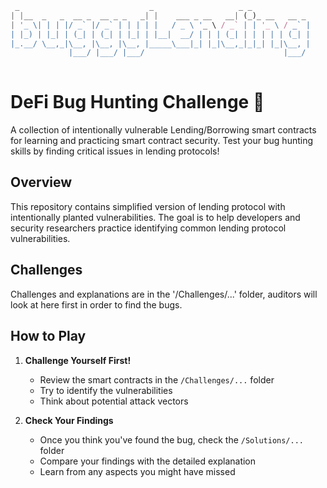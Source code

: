 ```js
 _                             _                   _ _             
| |__  _   _  __ _  __ _ _   _| |    ___ _ __   __| (_)_ __   __ _ 
| '_ \| | | |/ _` |/ _` | | | | |   / _ \ '_ \ / _` | | '_ \ / _` |
| |_) | |_| | (_| | (_| | |_| | |__|  __/ | | | (_| | | | | | (_| |
|_.__/ \__,_|\__, |\__, |\__, |_____\___|_| |_|\__,_|_|_| |_|\__, |
             |___/ |___/ |___/                               |___/
             
```

# DeFi Bug Hunting Challenge 🐛
A collection of intentionally vulnerable Lending/Borrowing smart contracts for learning and practicing smart contract security. Test your bug hunting skills by finding critical issues in lending protocols!

## Overview

This repository contains simplified version of lending protocol with intentionally planted vulnerabilities. The goal is to help developers and security researchers practice identifying common lending protocol vulnerabilities.

## Challenges

Challenges and explanations are in the '/Challenges/...' folder, auditors will look at here first in order to find the bugs. 

## How to Play

1. **Challenge Yourself First!**
   - Review the smart contracts in the `/Challenges/...` folder
   - Try to identify the vulnerabilities
   - Think about potential attack vectors


2. **Check Your Findings**
   - Once you think you've found the bug, check the `/Solutions/...` folder
   - Compare your findings with the detailed explanation
   - Learn from any aspects you might have missed

